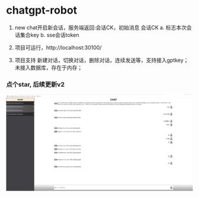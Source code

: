 # chatgpt-robot

1. new chat开启新会话，服务端返回:会话CK，初始消息
   会话CK a. 标志本次会话集合key
         b. sse会话token

2. 项目可运行，http://localhost:30100/
3. 项目支持 新建对话，切换对话，删除对话，连续发送等，支持接入gptkey；未接入数据库，存在于内存；

### 点个star, 后续更新v2
![img.png](img.png)